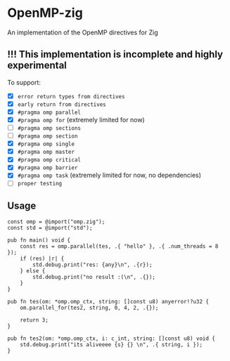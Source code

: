 # OpenMP-zig
An implementation of the OpenMP directives for Zig

## !!! This implementation is incomplete and highly experimental

To support:
- [x] `error return types from directives`
- [x] `early return from directives`
- [x] `#pragma omp parallel`
- [x] `#pragma omp for` (extremely limited for now)
- [ ] `#pragma omp sections`
- [ ] `#pragma omp section`
- [x] `#pragma omp single`
- [x] `#pragma omp master`
- [x] `#pragma omp critical`
- [x] `#pragma omp barrier`
- [x] `#pragma omp task` (extremely limited for now, no dependencies)
- [ ] `proper testing`

## Usage
```zig
const omp = @import("omp.zig");
const std = @import("std");

pub fn main() void {
    const res = omp.parallel(tes, .{ "hello" }, .{ .num_threads = 8 });
    if (res) |r| {
        std.debug.print("res: {any}\n", .{r});
    } else {
        std.debug.print("no result :(\n", .{});
    }
}

pub fn tes(om: *omp.omp_ctx, string: []const u8) anyerror!?u32 {
    om.parallel_for(tes2, string, 0, 4, 2, .{});

    return 3;
}

pub fn tes2(om: *omp.omp_ctx, i: c_int, string: []const u8) void {
    std.debug.print("its aliveeee {s} {} \n", .{ string, i });
}


